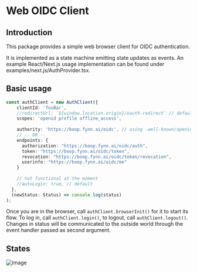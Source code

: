 # Web OIDC Client

## Introduction
This package provides a simple web browser client for OIDC authentication.

It is implemented as a state machine emitting state updates as events.
An example React/Next.js usage implementation can be found under examples/next.js/AuthProvider.tsx.

## Basic usage

```ts
const authClient = new AuthClient({
    clientId: 'fooBar',
    //redirectUrl: `${window.location.origin}/oauth-redirect` // default
    scopes: 'openid profile offline_access',
    
    authority: 'https://boop.fynn.ai/oidc', // using .well-known/openid-configuration
    // -- OR --
    endpoints: {
      authorization: "https://boop.fynn.ai/oidc/auth",
      token: "https://boop.fynn.ai/oidc/token",
      revocation: "https://boop.fynn.ai/oidc/token/revocation",
      userinfo: "https://boop.fynn.ai/oidc/me"
    }
    
    // not functional at the moment
    //autoLogin: true, // default
  },
  (newStatus: Status) => console.log(status)
);
```

Once you are in the browser, call `authClient.browserInit()` for it to start its flow. 
To log in, call `authClient.login()`, to logout, call `authClient.logout()`.
Changes in status will be communicated to the outside world through the event handler passed as second argument.

## States
![image](https://github.com/TheChristophe/web-oidc-client/assets/65168240/d09a1984-6f40-492a-b410-70ba4d7f1bd7)

